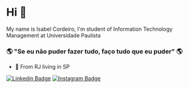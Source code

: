 # Hi 👋

My name is Isabel Cordeiro, I'm student of Information Technology Management at Universidade Paulista


### 🌎 "Se eu não puder fazer tudo, faço tudo que eu puder" 🌎

- 📍 From RJ living in SP

[![Linkedin Badge](https://img.shields.io/badge/-isah-blue?style=flat-square&logo=Linkedin&logoColor=white&link=https://https://www.linkedin.com/in/isabel-cordeiro-186539178/)](https://www.linkedin.com/in/isabel-cordeiro-186539178/)
[![Instagram Badge](https://img.shields.io/badge/-lebasi_cordeiro-purple?style=flat-square&logo=instagram&logoColor=white&link=https://instagram.com/kanna6501/)](https://www.instagram.com/lebasi_cordeiro/)
